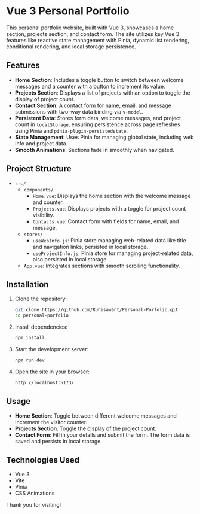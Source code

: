 # Vue 3 Personal Portfolio

This personal portfolio website, built with Vue 3, showcases a home section, projects section, and contact form. The site utilizes key Vue 3 features like reactive state management with Pinia, dynamic list rendering, conditional rendering, and local storage persistence.

## Features

- **Home Section**: Includes a toggle button to switch between welcome messages and a counter with a button to increment its value.
- **Projects Section**: Displays a list of projects with an option to toggle the display of project count.
- **Contact Section**: A contact form for name, email, and message submissions with two-way data binding via `v-model`.
- **Persistent Data**: Stores form data, welcome messages, and project count in `localStorage`, ensuring persistence across page refreshes using Pinia and `pinia-plugin-persistedstate`.
- **State Management**: Uses Pinia for managing global state, including web info and project data.
- **Smooth Animations**: Sections fade in smoothly when navigated.

## Project Structure

- `src/`
  - `components/`
    - `Home.vue`: Displays the home section with the welcome message and counter.
    - `Projects.vue`: Displays projects with a toggle for project count visibility.
    - `Contacts.vue`: Contact form with fields for name, email, and message.
  - `stores/`
    - `useWebInfo.js`: Pinia store managing web-related data like title and navigation links, persisted in local storage.
    - `useProjectInfo.js`: Pinia store for managing project-related data, also persisted in local storage.
  - `App.vue`: Integrates sections with smooth scrolling functionality.

## Installation

1. Clone the repository:
   ```bash
   git clone https://github.com/Ruhisawant/Personal-Porfolio.git
   cd personal-porfolio
   ```

2. Install dependencies:
   ```bash
   npm install
   ```

3. Start the development server:
   ```bash
   npm run dev
   ```

4. Open the site in your browser:
   ```bash
   http://localhost:5173/
   ```

## Usage

- **Home Section**: Toggle between different welcome messages and increment the visitor counter.
- **Projects Section**: Toggle the display of the project count.
- **Contact Form**: Fill in your details and submit the form. The form data is saved and persists in local storage.

## Technologies Used

- Vue 3
- Vite
- Pinia
- CSS Animations

Thank you for visiting!